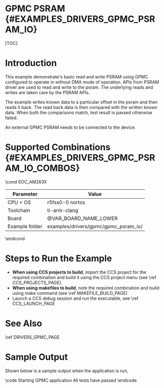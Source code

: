 # GPMC PSRAM {#EXAMPLES_DRIVERS_GPMC_PSRAM_IO}

[TOC]

# Introduction

This example demonstrate's basic read and write PSRAM using GPMC configured to operate in without DMA mode of operation. APIs from PSRAM driver are used to read and write to the psram. The underlying reads and writes are taken care by the PSRAM APIs.

The example writes known data to a particular offset in the psram and then reads it back. The read back data is then compared with the written known data.
When both the comparisons match, test result is passed otherwise failed.

An external GPMC PSRAM needs to be connected to the device.

# Supported Combinations {#EXAMPLES_DRIVERS_GPMC_PSRAM_IO_COMBOS}

\cond SOC_AM263X

 Parameter      | Value
 ---------------|-----------
 CPU + OS       | r5fss0-0 nortos
 Toolchain      | ti-arm-clang
 Board          | @VAR_BOARD_NAME_LOWER
 Example folder | examples/drivers/gpmc/gpmc_psram_io/

\endcond

# Steps to Run the Example

- **When using CCS projects to build**, import the CCS project for the required combination
  and build it using the CCS project menu (see \ref CCS_PROJECTS_PAGE).
- **When using makefiles to build**, note the required combination and build using
  make command (see \ref MAKEFILE_BUILD_PAGE)
- Launch a CCS debug session and run the executable, see \ref CCS_LAUNCH_PAGE

# See Also

\ref DRIVERS_GPMC_PAGE

# Sample Output

Shown below is a sample output when the application is run,

\code
Starting GPMC application
All tests have passed
\endcode